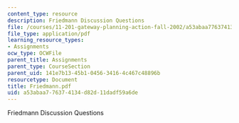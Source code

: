 ```yaml
---
content_type: resource
description: Friedmann Discussion Questions
file: /courses/11-201-gateway-planning-action-fall-2002/a53abaa776374134d82d11dadf59a6de_Friedmann.pdf
file_type: application/pdf
learning_resource_types:
- Assignments
ocw_type: OCWFile
parent_title: Assignments
parent_type: CourseSection
parent_uid: 141e7b13-45b1-0456-3416-4c467c48896b
resourcetype: Document
title: Friedmann.pdf
uid: a53abaa7-7637-4134-d82d-11dadf59a6de
---
```

Friedmann Discussion Questions

